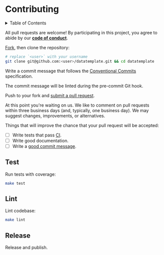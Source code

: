 # Contributing

<details>
<summary>Table of Contents</summary>

- [Test](#test)
- [Lint](#lint)
- [Release](#release)

</details>

All pull requests are welcome! By participating in this project, you
agree to abide by our **[code of conduct]**.

[code of conduct]: https://github.com/demdxx/datatemplate/blob/master/.github/CODE_OF_CONDUCT.md

[Fork], then clone the repository:

[fork]: https://github.com/demdxx/datatemplate/fork

```sh
# replace `<user>` with your username
git clone git@github.com:<user>/datatemplate.git && cd datatemplate
```

Write a commit message that follows the [Conventional Commits][commit] specification.

The commit message will be linted during the pre-commit Git hook.

Push to your fork and [submit a pull request][pr].

[pr]: https://github.com/demdxx/datatemplate/compare/

At this point you're waiting on us. We like to comment on pull requests
within three business days (and, typically, one business day). We may suggest
changes, improvements, or alternatives.

Things that will improve the chance that your pull request will be accepted:

- [ ] Write tests that pass [CI].
- [ ] Write good documentation.
- [ ] Write a [good commit message][commit].

[ci]: https://github.com/demdxx/datatemplate/actions/workflows/tests.yml
[commit]: https://www.conventionalcommits.org/

## Test

Run tests with coverage:

```sh
make test
```

## Lint

Lint codebase:

```sh
make lint
```

## Release

Release and publish.

